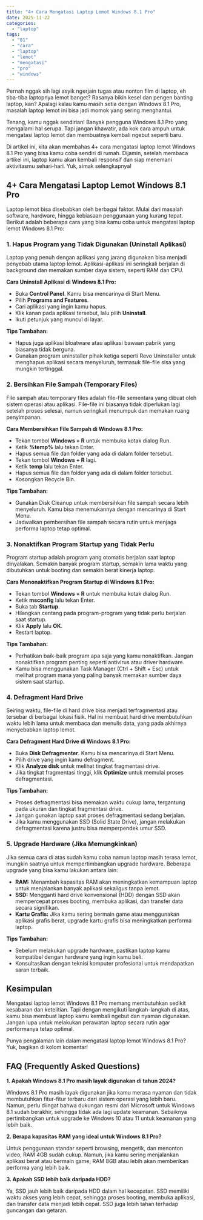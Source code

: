 ```yaml
---
title: "4+ Cara Mengatasi Laptop Lemot Windows 8.1 Pro"
date: 2025-11-22
categories: 
  - "laptop"
tags: 
  - "81"
  - "cara"
  - "laptop"
  - "lemot"
  - "mengatasi"
  - "pro"
  - "windows"
---
```


Pernah nggak sih lagi asyik ngerjain tugas atau nonton film di laptop, eh tiba-tiba laptopnya lemot banget? Rasanya bikin kesel dan pengen banting laptop, kan? Apalagi kalau kamu masih setia dengan Windows 8.1 Pro, masalah laptop lemot ini bisa jadi momok yang sering menghantui.

Tenang, kamu nggak sendirian! Banyak pengguna Windows 8.1 Pro yang mengalami hal serupa. Tapi jangan khawatir, ada kok cara ampuh untuk mengatasi laptop lemot dan membuatnya kembali ngebut seperti baru.

Di artikel ini, kita akan membahas 4+ cara mengatasi laptop lemot Windows 8.1 Pro yang bisa kamu coba sendiri di rumah. Dijamin, setelah membaca artikel ini, laptop kamu akan kembali responsif dan siap menemani aktivitasmu sehari-hari. Yuk, simak selengkapnya!

## 4+ Cara Mengatasi Laptop Lemot Windows 8.1 Pro

Laptop lemot bisa disebabkan oleh berbagai faktor. Mulai dari masalah software, hardware, hingga kebiasaan penggunaan yang kurang tepat. Berikut adalah beberapa cara yang bisa kamu coba untuk mengatasi laptop lemot Windows 8.1 Pro:

### 1\. Hapus Program yang Tidak Digunakan (Uninstall Aplikasi)

Laptop yang penuh dengan aplikasi yang jarang digunakan bisa menjadi penyebab utama laptop lemot. Aplikasi-aplikasi ini seringkali berjalan di background dan memakan sumber daya sistem, seperti RAM dan CPU.

**Cara Uninstall Aplikasi di Windows 8.1 Pro:**

- Buka **Control Panel**. Kamu bisa mencarinya di Start Menu.
- Pilih **Programs and Features**.
- Cari aplikasi yang ingin kamu hapus.
- Klik kanan pada aplikasi tersebut, lalu pilih **Uninstall**.
- Ikuti petunjuk yang muncul di layar.

**Tips Tambahan:**

- Hapus juga aplikasi bloatware atau aplikasi bawaan pabrik yang biasanya tidak berguna.
- Gunakan program uninstaller pihak ketiga seperti Revo Uninstaller untuk menghapus aplikasi secara menyeluruh, termasuk file-file sisa yang mungkin tertinggal.

### 2\. Bersihkan File Sampah (Temporary Files)

File sampah atau temporary files adalah file-file sementara yang dibuat oleh sistem operasi atau aplikasi. File-file ini biasanya tidak diperlukan lagi setelah proses selesai, namun seringkali menumpuk dan memakan ruang penyimpanan.

**Cara Membersihkan File Sampah di Windows 8.1 Pro:**

- Tekan tombol **Windows + R** untuk membuka kotak dialog Run.
- Ketik **%temp%** lalu tekan Enter.
- Hapus semua file dan folder yang ada di dalam folder tersebut.
- Tekan tombol **Windows + R** lagi.
- Ketik **temp** lalu tekan Enter.
- Hapus semua file dan folder yang ada di dalam folder tersebut.
- Kosongkan Recycle Bin.

**Tips Tambahan:**

- Gunakan Disk Cleanup untuk membersihkan file sampah secara lebih menyeluruh. Kamu bisa menemukannya dengan mencarinya di Start Menu.
- Jadwalkan pembersihan file sampah secara rutin untuk menjaga performa laptop tetap optimal.

### 3\. Nonaktifkan Program Startup yang Tidak Perlu

Program startup adalah program yang otomatis berjalan saat laptop dinyalakan. Semakin banyak program startup, semakin lama waktu yang dibutuhkan untuk booting dan semakin berat kinerja laptop.

**Cara Menonaktifkan Program Startup di Windows 8.1 Pro:**

- Tekan tombol **Windows + R** untuk membuka kotak dialog Run.
- Ketik **msconfig** lalu tekan Enter.
- Buka tab **Startup**.
- Hilangkan centang pada program-program yang tidak perlu berjalan saat startup.
- Klik **Apply** lalu **OK**.
- Restart laptop.

**Tips Tambahan:**

- Perhatikan baik-baik program apa saja yang kamu nonaktifkan. Jangan nonaktifkan program penting seperti antivirus atau driver hardware.
- Kamu bisa menggunakan Task Manager (Ctrl + Shift + Esc) untuk melihat program mana yang paling banyak memakan sumber daya sistem saat startup.

### 4\. Defragment Hard Drive

Seiring waktu, file-file di hard drive bisa menjadi terfragmentasi atau tersebar di berbagai lokasi fisik. Hal ini membuat hard drive membutuhkan waktu lebih lama untuk membaca dan menulis data, yang pada akhirnya menyebabkan laptop lemot.

**Cara Defragment Hard Drive di Windows 8.1 Pro:**

- Buka **Disk Defragmenter**. Kamu bisa mencarinya di Start Menu.
- Pilih drive yang ingin kamu defragment.
- Klik **Analyze disk** untuk melihat tingkat fragmentasi drive.
- Jika tingkat fragmentasi tinggi, klik **Optimize** untuk memulai proses defragmentasi.

**Tips Tambahan:**

- Proses defragmentasi bisa memakan waktu cukup lama, tergantung pada ukuran dan tingkat fragmentasi drive.
- Jangan gunakan laptop saat proses defragmentasi sedang berjalan.
- Jika kamu menggunakan SSD (Solid State Drive), jangan melakukan defragmentasi karena justru bisa memperpendek umur SSD.

### 5\. Upgrade Hardware (Jika Memungkinkan)

Jika semua cara di atas sudah kamu coba namun laptop masih terasa lemot, mungkin saatnya untuk mempertimbangkan upgrade hardware. Beberapa upgrade yang bisa kamu lakukan antara lain:

- **RAM:** Menambah kapasitas RAM akan meningkatkan kemampuan laptop untuk menjalankan banyak aplikasi sekaligus tanpa lemot.
- **SSD:** Mengganti hard drive konvensional (HDD) dengan SSD akan mempercepat proses booting, membuka aplikasi, dan transfer data secara signifikan.
- **Kartu Grafis:** Jika kamu sering bermain game atau menggunakan aplikasi grafis berat, upgrade kartu grafis bisa meningkatkan performa laptop.

**Tips Tambahan:**

- Sebelum melakukan upgrade hardware, pastikan laptop kamu kompatibel dengan hardware yang ingin kamu beli.
- Konsultasikan dengan teknisi komputer profesional untuk mendapatkan saran terbaik.

## Kesimpulan

Mengatasi laptop lemot Windows 8.1 Pro memang membutuhkan sedikit kesabaran dan ketelitian. Tapi dengan mengikuti langkah-langkah di atas, kamu bisa membuat laptop kamu kembali ngebut dan nyaman digunakan. Jangan lupa untuk melakukan perawatan laptop secara rutin agar performanya tetap optimal.

Punya pengalaman lain dalam mengatasi laptop lemot Windows 8.1 Pro? Yuk, bagikan di kolom komentar!

## FAQ (Frequently Asked Questions)

**1\. Apakah Windows 8.1 Pro masih layak digunakan di tahun 2024?**

Windows 8.1 Pro masih layak digunakan jika kamu merasa nyaman dan tidak membutuhkan fitur-fitur terbaru dari sistem operasi yang lebih baru. Namun, perlu diingat bahwa dukungan resmi dari Microsoft untuk Windows 8.1 sudah berakhir, sehingga tidak ada lagi update keamanan. Sebaiknya pertimbangkan untuk upgrade ke Windows 10 atau 11 untuk keamanan yang lebih baik.

**2\. Berapa kapasitas RAM yang ideal untuk Windows 8.1 Pro?**

Untuk penggunaan standar seperti browsing, mengetik, dan menonton video, RAM 4GB sudah cukup. Namun, jika kamu sering menjalankan aplikasi berat atau bermain game, RAM 8GB atau lebih akan memberikan performa yang lebih baik.

**3\. Apakah SSD lebih baik daripada HDD?**

Ya, SSD jauh lebih baik daripada HDD dalam hal kecepatan. SSD memiliki waktu akses yang lebih cepat, sehingga proses booting, membuka aplikasi, dan transfer data menjadi lebih cepat. SSD juga lebih tahan terhadap guncangan dan getaran.
